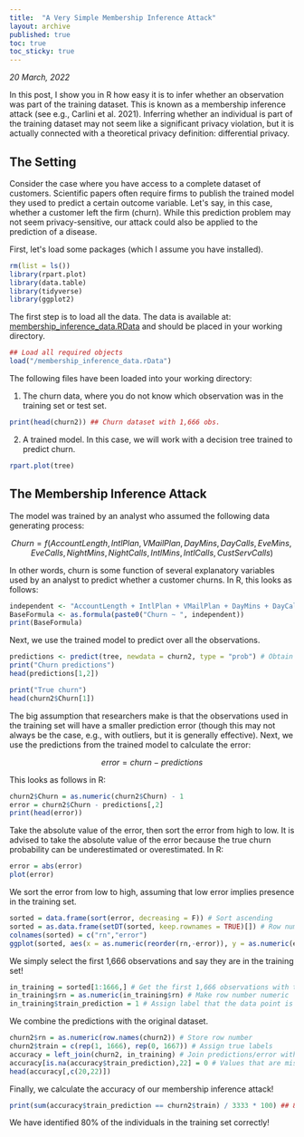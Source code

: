 ```yaml
---
title:  "A Very Simple Membership Inference Attack"
layout: archive
published: true
toc: true
toc_sticky: true
---
```


*20 March, 2022*

In this post, I show you in R how easy it is to infer whether an observation was part of the training dataset. This is known as a membership inference attack (see e.g., Carlini et al. 2021). Inferring whether an individual is part of the training dataset may not seem like a significant privacy violation, but it is actually connected with a theoretical privacy definition: differential privacy.

## The Setting

Consider the case where you have access to a complete dataset of customers. Scientific papers often require firms to publish the trained model they used to predict a certain outcome variable. Let's say, in this case, whether a customer left the firm (churn). While this prediction problem may not seem privacy-sensitive, our attack could also be applied to the prediction of a disease.

First, let's load some packages (which I assume you have installed).

```r
rm(list = ls())
library(rpart.plot)
library(data.table)
library(tidyverse)
library(ggplot2)
```

The first step is to load all the data. The data is available at: [membership_inference_data.RData](https://github.com/GilianPonte/membership_inference/blob/main/membership_inference_data.RData "membership_inference_data.RData") and should be placed in your working directory.

```r
## Load all required objects
load("/membership_inference_data.rData")
```

The following files have been loaded into your working directory:

1. The churn data, where you do not know which observation was in the training set or test set.

```r
print(head(churn2)) ## Churn dataset with 1,666 obs.
```

2. A trained model. In this case, we will work with a decision tree trained to predict churn.

```r
rpart.plot(tree)
```

## The Membership Inference Attack

The model was trained by an analyst who assumed the following data generating process:

$$
Churn = f(AccountLength, IntlPlan, VMailPlan, DayMins, DayCalls, EveMins, EveCalls, NightMins, NightCalls, IntlMins, IntlCalls, CustServCalls)
$$

In other words, churn is some function of several explanatory variables used by an analyst to predict whether a customer churns. In R, this looks as follows:

```r
independent <- "AccountLength + IntlPlan + VMailPlan + DayMins + DayCalls + EveMins + EveCalls + NightMins + NightCalls + IntlMins + IntlCalls + CustServCalls"
BaseFormula <- as.formula(paste0("Churn ~ ", independent))
print(BaseFormula)
```

Next, we use the trained model to predict over all the observations.

```r
predictions <- predict(tree, newdata = churn2, type = "prob") # Obtain predictions
print("Churn predictions")
head(predictions[1,2])

print("True churn")
head(churn2$Churn[1])
```

The big assumption that researchers make is that the observations used in the training set will have a smaller prediction error (though this may not always be the case, e.g., with outliers, but it is generally effective). Next, we use the predictions from the trained model to calculate the error:

$$
error = churn - predictions
$$

This looks as follows in R:

```r
churn2$Churn = as.numeric(churn2$Churn) - 1
error = churn2$Churn - predictions[,2]
print(head(error))
```

Take the absolute value of the error, then sort the error from high to low. It is advised to take the absolute value of the error because the true churn probability can be underestimated or overestimated. In R:

```r
error = abs(error)
plot(error)
```

We sort the error from low to high, assuming that low error implies presence in the training set.

```r
sorted = data.frame(sort(error, decreasing = F)) # Sort ascending
sorted = as.data.frame(setDT(sorted, keep.rownames = TRUE)[]) # Row numbers to a column in data frame
colnames(sorted) = c("rn","error")
ggplot(sorted, aes(x = as.numeric(reorder(rn,-error)), y = as.numeric(error))) + geom_point() + ylab("Error") + xlab("Row Number") + theme(axis.text.x = element_text(angle = -90))
```

We simply select the first 1,666 observations and say they are in the training set!

```r
in_training = sorted[1:1666,] # Get the first 1,666 observations with the lowest error
in_training$rn = as.numeric(in_training$rn) # Make row number numeric
in_training$train_prediction = 1 # Assign label that the data point is in the training set
```

We combine the predictions with the original dataset.

```r
churn2$rn = as.numeric(row.names(churn2)) # Store row number
churn2$train = c(rep(1, 1666), rep(0, 1667)) # Assign true labels
accuracy = left_join(churn2, in_training) # Join predictions/error with the original dataset, based on row number
accuracy[is.na(accuracy$train_prediction),22] = 0 # Values that are missing = 0 (not in the training set)
head(accuracy[,c(20,22)])
```

Finally, we calculate the accuracy of our membership inference attack!

```r
print(sum(accuracy$train_prediction == churn2$train) / 3333 * 100) ## 80% accuracy!
```

We have identified 80% of the individuals in the training set correctly!
